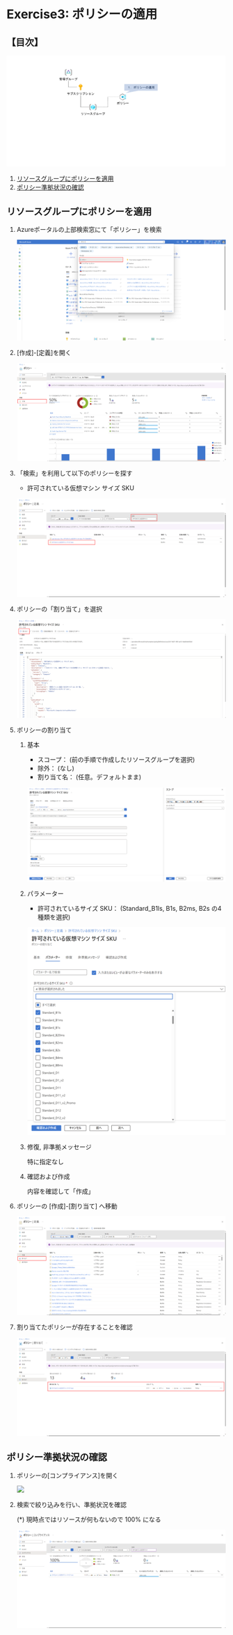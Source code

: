# Exercise3: ポリシーの適用

## 【目次】

![](images/e04-0000-policy.png)

1. [リソースグループにポリシーを適用](#リソースグループにポリシーを適用)
1. [ポリシー準拠状況の確認](#リソースグループにポリシーを適用)

## リソースグループにポリシーを適用

1. Azureポータルの上部検索窓にて「ポリシー」を検索

    ![](images/e04-0101-policy.png)

1. [作成]-[定義]を開く

    ![](images/e04-0102-policy.png)

1. 「検索」を利用して以下のポリシーを探す

    * 許可されている仮想マシン サイズ SKU

    ![](images/e04-0103-policy.png)

1. ポリシーの「割り当て」を選択

    ![](images/e04-0104-policy.png)

1. ポリシーの割り当て

    1. 基本

        * スコープ： (前の手順で作成したリソースグループを選択)
        * 除外： (なし)
        * 割り当て名： (任意。デフォルトまま)

        ![](images/e04-0105-policy.png)

    1. パラメーター

        * 許可されているサイズ SKU： (Standard_B1ls, B1s, B2ms, B2s の4種類を選択)

        ![](images/e04-0106-policy.png)

    1. 修復, 非準拠メッセージ

        特に指定なし
    
    1. 確認および作成

        内容を確認して「作成」

1. ポリシーの [作成]-[割り当て] へ移動

    ![](images/e04-0107-policy.png)

1. 割り当てたポリシーが存在することを確認

    ![](images/e04-0108-policy.png)


## ポリシー準拠状況の確認

1. ポリシーの[コンプライアンス]を開く

    ![](images/e04-0201-policy.png)

1. 検索で絞り込みを行い、準拠状況を確認

    (*) 現時点ではリソースが何もないので 100% になる

    ![](images/e04-0202-policy.png)


